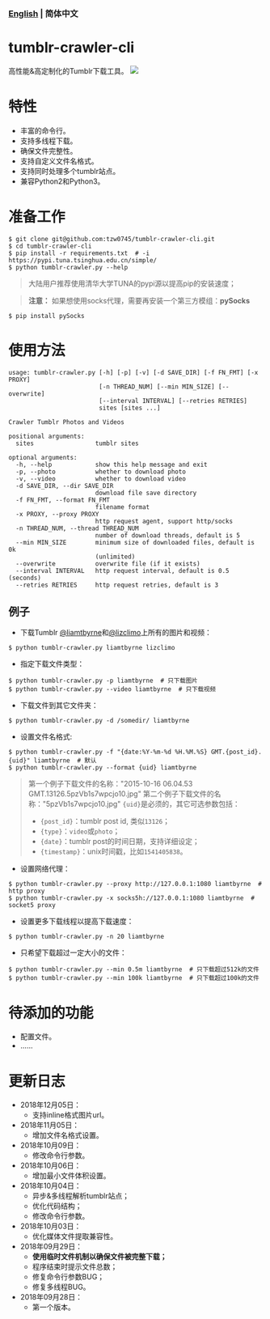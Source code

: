 ### [English](/README.md) | 简体中文

# tumblr-crawler-cli
高性能&高定制化的Tumblr下载工具。
![](http://pictures.tzw0745.cn/18-9-29/13036783.jpg)

# 特性 
* 丰富的命令行。
* 支持多线程下载。
* 确保文件完整性。
* 支持自定义文件名格式。
* 支持同时处理多个tumblr站点。
* 兼容Python2和Python3。

# 准备工作
```shell
$ git clone git@github.com:tzw0745/tumblr-crawler-cli.git
$ cd tumblr-crawler-cli
$ pip install -r requirements.txt  # -i https://pypi.tuna.tsinghua.edu.cn/simple/
$ python tumblr-crawler.py --help
```
> 大陆用户推荐使用清华大学TUNA的pypi源以提高pip的安装速度；

> **注意：** 如果想使用socks代理，需要再安装一个第三方模组：**pySocks**
```shell
$ pip install pySocks
```

# 使用方法
```shell
usage: tumblr-crawler.py [-h] [-p] [-v] [-d SAVE_DIR] [-f FN_FMT] [-x PROXY]
                         [-n THREAD_NUM] [--min MIN_SIZE] [--overwrite]
                         [--interval INTERVAL] [--retries RETRIES]
                         sites [sites ...]

Crawler Tumblr Photos and Videos

positional arguments:
  sites                 tumblr sites

optional arguments:
  -h, --help            show this help message and exit
  -p, --photo           whether to download photo
  -v, --video           whether to download video
  -d SAVE_DIR, --dir SAVE_DIR
                        download file save directory
  -f FN_FMT, --format FN_FMT
                        filename format
  -x PROXY, --proxy PROXY
                        http request agent, support http/socks
  -n THREAD_NUM, --thread THREAD_NUM
                        number of download threads, default is 5
  --min MIN_SIZE        minimum size of downloaded files, default is 0k
                        (unlimited)
  --overwrite           overwrite file (if it exists)
  --interval INTERVAL   http request interval, default is 0.5 (seconds)
  --retries RETRIES     http request retries, default is 3
```

## 例子
* 下载Tumblr [@liamtbyrne](http://liamtbyrne.tumblr.com)和[@lizclimo](http://lizclimo.tumblr.com/)上所有的图片和视频：
```shell
$ python tumblr-crawler.py liamtbyrne lizclimo
```

* 指定下载文件类型：
```shell
$ python tumblr-crawler.py -p liamtbyrne  # 只下载图片
$ python tumblr-crawler.py --video liamtbyrne  # 只下载视频
```

* 下载文件到其它文件夹：
```shell
$ python tumblr-crawler.py -d /somedir/ liamtbyrne
```

* 设置文件名格式:
```shell
$ python tumblr-crawler.py -f "{date:%Y-%m-%d %H.%M.%S} GMT.{post_id}.{uid}" liamtbyrne  # 默认
$ python tumblr-crawler.py --format {uid} liamtbyrne
```
> 第一个例子下载文件的名称："2015-10-16 06.04.53 GMT.13126.5pzVb1s7wpcjo10.jpg"
> 第二个例子下载文件的名称："5pzVb1s7wpcjo10.jpg"
> `{uid}`是必须的，其它可选参数包括：
> * `{post_id}`：tumblr post id, 类似`13126`；
> * `{type}`：`video`或`photo`；
> * `{date}`：tumblr post的时间日期，支持详细设定；
> * `{timestamp}`：unix时间戳，比如`1541405838`。

* 设置网络代理：
```shell
$ python tumblr-crawler.py --proxy http://127.0.0.1:1080 liamtbyrne  # http proxy
$ python tumblr-crawler.py -x socks5h://127.0.0.1:1080 liamtbyrne  # socket5 proxy
```

* 设置更多下载线程以提高下载速度：
```shell
$ python tumblr-crawler.py -n 20 liamtbyrne
```

* 只希望下载超过一定大小的文件：
```shell
$ python tumblr-crawler.py --min 0.5m liamtbyrne  # 只下载超过512k的文件
$ python tumblr-crawler.py --min 100k liamtbyrne  # 只下载超过100k的文件
```

# 待添加的功能
* 配置文件。
* ……

# 更新日志
* 2018年12月05日：
  * 支持inline格式图片url。
* 2018年11月05日：
  * 增加文件名格式设置。
* 2018年10月09日：
  * 修改命令行参数。
* 2018年10月06日：
  * 增加最小文件体积设置。
* 2018年10月04日：
  * 异步&多线程解析tumblr站点；
  * 优化代码结构；
  * 修改命令行参数。
* 2018年10月03日：
  * 优化媒体文件提取兼容性。
* 2018年09月29日：
  * **使用临时文件机制以确保文件被完整下载；**
  * 程序结束时提示文件总数；
  * 修复命令行参数BUG；
  * 修复多线程BUG。
* 2018年09月28日：
  * 第一个版本。
